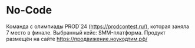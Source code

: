 # No-Code
Команда с олимпиады PROD`24 (https://prodcontest.ru/), которая заняла 7 место в финале.
Выбранный кейс: SMM-платформа.
Продукт размещён на сайте https://продвижение.ноукодтим.рф/
